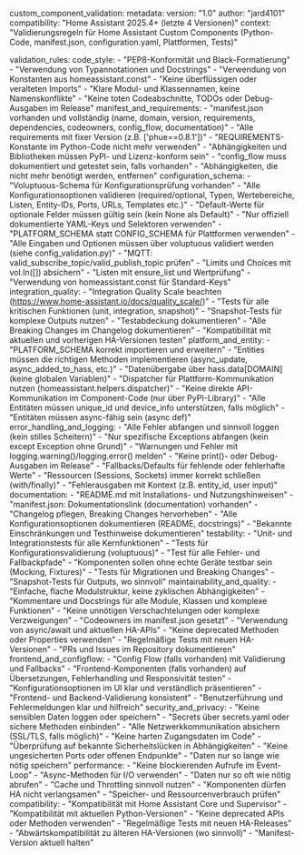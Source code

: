 custom_component_validation:
  metadata:
    version: "1.0"
    author: "jard4101"
    compatibility: "Home Assistant 2025.4+ (letzte 4 Versionen)"
    context: "Validierungsregeln für Home Assistant Custom Components (Python-Code, manifest.json, configuration.yaml, Plattformen, Tests)"

  validation_rules:
    code_style:
      - "PEP8-Konformität und Black-Formatierung"
      - "Verwendung von Typannotationen und Docstrings"
      - "Verwendung von Konstanten aus homeassistant.const"
      - "Keine überflüssigen oder veralteten Imports"
      - "Klare Modul- und Klassennamen, keine Namenskonflikte"
      - "Keine toten Codeabschnitte, TODOs oder Debug-Ausgaben im Release"
    manifest_and_requirements:
      - "manifest.json vorhanden und vollständig (name, domain, version, requirements, dependencies, codeowners, config_flow, documentation)"
      - "Alle requirements mit fixer Version (z.B. ['phue==0.8.1'])"
      - "REQUIREMENTS-Konstante im Python-Code nicht mehr verwenden"
      - "Abhängigkeiten und Bibliotheken müssen PyPI- und Lizenz-konform sein"
      - "config_flow muss dokumentiert und getestet sein, falls vorhanden"
      - "Abhängigkeiten, die nicht mehr benötigt werden, entfernen"
    configuration_schema:
      - "Voluptuous-Schema für Konfigurationsprüfung vorhanden"
      - "Alle Konfigurationsoptionen validieren (required/optional, Typen, Wertebereiche, Listen, Entity-IDs, Ports, URLs, Templates etc.)"
      - "Default-Werte für optionale Felder müssen gültig sein (kein None als Default)"
      - "Nur offiziell dokumentierte YAML-Keys und Selektoren verwenden"
      - "PLATFORM_SCHEMA statt CONFIG_SCHEMA für Plattformen verwenden"
      - "Alle Eingaben und Optionen müssen über voluptuous validiert werden (siehe config_validation.py)"
      - "MQTT: valid_subscribe_topic/valid_publish_topic prüfen"
      - "Limits und Choices mit vol.In([]) absichern"
      - "Listen mit ensure_list und Wertprüfung"
      - "Verwendung von homeassistant.const für Standard-Keys"
    integration_quality:
      - "Integration Quality Scale beachten (https://www.home-assistant.io/docs/quality_scale/)"
      - "Tests für alle kritischen Funktionen (unit, integration, snapshot)"
      - "Snapshot-Tests für komplexe Outputs nutzen"
      - "Testabdeckung dokumentieren"
      - "Alle Breaking Changes im Changelog dokumentieren"
      - "Kompatibilität mit aktuellen und vorherigen HA-Versionen testen"
    platform_and_entity:
      - "PLATFORM_SCHEMA korrekt importieren und erweitern"
      - "Entities müssen die richtigen Methoden implementieren (async_update, async_added_to_hass, etc.)"
      - "Datenübergabe über hass.data[DOMAIN] (keine globalen Variablen)"
      - "Dispatcher für Plattform-Kommunikation nutzen (homeassistant.helpers.dispatcher)"
      - "Keine direkte API-Kommunikation im Component-Code (nur über PyPI-Library)"
      - "Alle Entitäten müssen unique_id und device_info unterstützen, falls möglich"
      - "Entitäten müssen async-fähig sein (async def)"
    error_handling_and_logging:
      - "Alle Fehler abfangen und sinnvoll loggen (kein stilles Scheitern)"
      - "Nur spezifische Exceptions abfangen (kein except Exception ohne Grund)"
      - "Warnungen und Fehler mit logging.warning()/logging.error() melden"
      - "Keine print()- oder Debug-Ausgaben im Release"
      - "Fallbacks/Defaults für fehlende oder fehlerhafte Werte"
      - "Ressourcen (Sessions, Sockets) immer korrekt schließen (with/finally)"
      - "Fehlerausgaben mit Kontext (z.B. entity_id, user input)"
    documentation:
      - "README.md mit Installations- und Nutzungshinweisen"
      - "manifest.json: Dokumentationslink (documentation) vorhanden"
      - "Changelog pflegen, Breaking Changes hervorheben"
      - "Alle Konfigurationsoptionen dokumentieren (README, docstrings)"
      - "Bekannte Einschränkungen und Testhinweise dokumentieren"
    testability:
      - "Unit- und Integrationstests für alle Kernfunktionen"
      - "Tests für Konfigurationsvalidierung (voluptuous)"
      - "Test für alle Fehler- und Fallbackpfade"
      - "Komponenten sollen ohne echte Geräte testbar sein (Mocking, Fixtures)"
      - "Tests für Migrationen und Breaking Changes"
      - "Snapshot-Tests für Outputs, wo sinnvoll"
    maintainability_and_quality:
      - "Einfache, flache Modulstruktur, keine zyklischen Abhängigkeiten"
      - "Kommentare und Docstrings für alle Module, Klassen und komplexe Funktionen"
      - "Keine unnötigen Verschachtelungen oder komplexe Verzweigungen"
      - "Codeowners im manifest.json gesetzt"
      - "Verwendung von async/await und aktuellen HA-APIs"
      - "Keine deprecated Methoden oder Properties verwenden"
      - "Regelmäßige Tests mit neuen HA-Versionen"
      - "PRs und Issues im Repository dokumentieren"
    frontend_and_configflow:
      - "Config Flow (falls vorhanden) mit Validierung und Fallbacks"
      - "Frontend-Komponenten (falls vorhanden) auf Übersetzungen, Fehlerhandling und Responsivität testen"
      - "Konfigurationsoptionen im UI klar und verständlich präsentieren"
      - "Frontend- und Backend-Validierung konsistent"
      - "Benutzerführung und Fehlermeldungen klar und hilfreich"
    security_and_privacy:
      - "Keine sensiblen Daten loggen oder speichern"
      - "Secrets über secrets.yaml oder sichere Methoden einbinden"
      - "Alle Netzwerkkommunikation absichern (SSL/TLS, falls möglich)"
      - "Keine harten Zugangsdaten im Code"
      - "Überprüfung auf bekannte Sicherheitslücken in Abhängigkeiten"
      - "Keine ungesicherten Ports oder offenen Endpunkte"
      - "Daten nur so lange wie nötig speichern"
    performance:
      - "Keine blockierenden Aufrufe im Event-Loop"
      - "Async-Methoden für I/O verwenden"
      - "Daten nur so oft wie nötig abrufen"
      - "Cache und Throttling sinnvoll nutzen"
      - "Komponenten dürfen HA nicht verlangsamen"
      - "Speicher- und Ressourcenverbrauch prüfen"
    compatibility:
      - "Kompatibilität mit Home Assistant Core und Supervisor"
      - "Kompatibilität mit aktuellen Python-Versionen"
      - "Keine deprecated APIs oder Methoden verwenden"
      - "Regelmäßige Tests mit neuen HA-Releases"
      - "Abwärtskompatibilität zu älteren HA-Versionen (wo sinnvoll)"
      - "Manifest-Version aktuell halten"
